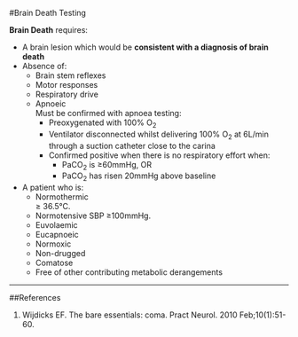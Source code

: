 #Brain Death Testing

**Brain Death** requires:
* A brain lesion which would be **consistent with a diagnosis of brain death**
* Absence of:
	* Brain stem reflexes
	* Motor responses
	* Respiratory drive
	* Apnoeic  
	Must be confirmed with apnoea testing:
		* Preoxygenated with 100% O<sub>2</sub>
		* Ventilator disconnected whilst delivering 100% O<sub>2</sub> at 6L/min through a suction catheter close to the carina
		* Confirmed positive when there is no respiratory effort when:
			* PaCO<sub>2</sub> is ≥60mmHg, OR
			* PaCO<sub>2</sub> has risen 20mmHg above baseline
* A patient who is:
	* Normothermic  
	≥ 36.5°C.
	* Normotensive 
	SBP ≥100mmHg.
	* Euvolaemic
	* Eucapnoeic
	* Normoxic
	* Non-drugged
	* Comatose
	* Free of other contributing metabolic derangements


---

##References
1. Wijdicks EF. The bare essentials: coma. Pract Neurol. 2010 Feb;10(1):51-60.